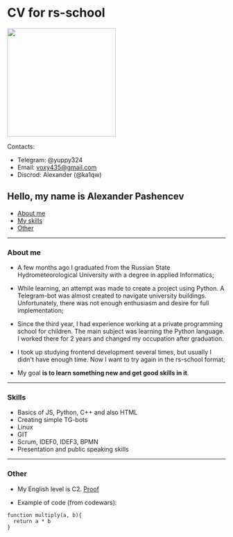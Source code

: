 # CV for rs-school

<img src="https://github.com/ka1qw/rsschool-cv/assets/94354182/bb829f28-aa18-42fc-84ec-849eb82e2417" width="250" height="">

Contacts:
- Telegram: @yuppy324
- Email: voxy435@gmail.com
- Discrod: Alexander (@ka1qw)

## Hello, my name is **Alexander Pashencev**
- [About me](#about-me)
- [My skills](#my-skills)
- [Other](#other)
---
### About me

- A few months ago I graduated from the Russian State Hydrometeorological University with a degree in applied Informatics;

- While learning, an attempt was made to create a project using Python. A Telegram-bot was almost created to navigate university buildings. Unfortunately, there was not enough enthusiasm and desire for full implementation;

- Since the third year, I had experience working at a private programming school for children. The main subject was learning the Python language. I worked there for 2 years and changed my occupation after graduation.

- I took up studying frontend development several times, but usually I didn't have enough time. Now I want to try again in the rs-school format;

- My goal **is to learn something new and get good skills in it**.
---
### Skills
- Basics of JS, Python, C++ and also HTML
- Creating simple TG-bots
- Linux
- GIT
- Scrum, IDEF0, IDEF3, BPMN
- Presentation and public speaking skills

---
### Other

- My English level is C2. [Proof](cert.efset.org/ntbahZ)

- Example of code (from codewars):
```
function multiply(a, b){
  return a * b
}
```